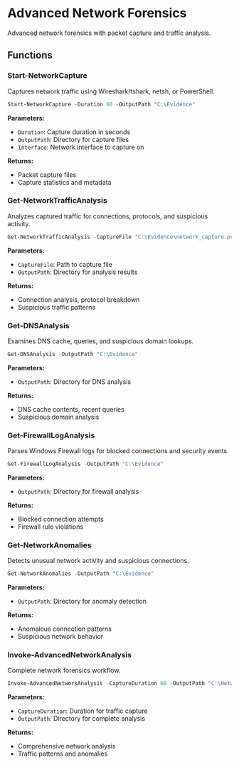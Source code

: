 # Advanced Network Forensics

Advanced network forensics with packet capture and traffic analysis.

## Functions

### Start-NetworkCapture

Captures network traffic using Wireshark/tshark, netsh, or PowerShell.

```powershell
Start-NetworkCapture -Duration 60 -OutputPath "C:\Evidence"
```

**Parameters:**

- `Duration`: Capture duration in seconds
- `OutputPath`: Directory for capture files
- `Interface`: Network interface to capture on

**Returns:**

- Packet capture files
- Capture statistics and metadata

### Get-NetworkTrafficAnalysis

Analyzes captured traffic for connections, protocols, and suspicious activity.

```powershell
Get-NetworkTrafficAnalysis -CaptureFile "C:\Evidence\network_capture.pcap" -OutputPath "C:\Analysis"
```

**Parameters:**

- `CaptureFile`: Path to capture file
- `OutputPath`: Directory for analysis results

**Returns:**

- Connection analysis, protocol breakdown
- Suspicious traffic patterns

### Get-DNSAnalysis

Examines DNS cache, queries, and suspicious domain lookups.

```powershell
Get-DNSAnalysis -OutputPath "C:\Evidence"
```

**Parameters:**

- `OutputPath`: Directory for DNS analysis

**Returns:**

- DNS cache contents, recent queries
- Suspicious domain analysis

### Get-FirewallLogAnalysis

Parses Windows Firewall logs for blocked connections and security events.

```powershell
Get-FirewallLogAnalysis -OutputPath "C:\Evidence"
```

**Parameters:**

- `OutputPath`: Directory for firewall analysis

**Returns:**

- Blocked connection attempts
- Firewall rule violations

### Get-NetworkAnomalies

Detects unusual network activity and suspicious connections.

```powershell
Get-NetworkAnomalies -OutputPath "C:\Evidence"
```

**Parameters:**

- `OutputPath`: Directory for anomaly detection

**Returns:**

- Anomalous connection patterns
- Suspicious network behavior

### Invoke-AdvancedNetworkAnalysis

Complete network forensics workflow.

```powershell
Invoke-AdvancedNetworkAnalysis -CaptureDuration 60 -OutputPath "C:\NetworkAnalysis"
```

**Parameters:**

- `CaptureDuration`: Duration for traffic capture
- `OutputPath`: Directory for complete analysis

**Returns:**

- Comprehensive network analysis
- Traffic patterns and anomalies